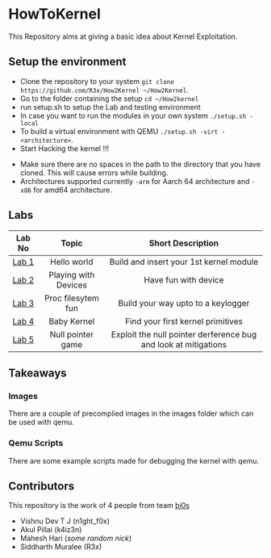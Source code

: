 # HowToKernel

This Repository aims at giving a basic idea about Kernel Exploitation.

## Setup the environment

- Clone the repository to your system `git clone https://github.com/R3x/How2Kernel ~/How2Kernel`.
- Go to the folder containing the setup `cd ~/How2kernel`
- run setup.sh to setup the Lab and testing environment
 - In case you want to run the modules in your own system `./setup.sh -local`
 - To build a virtual environment with QEMU `./setup.sh -virt -<architecture>`.
- Start Hacking the kernel !!!

* Make sure there are no spaces in the path to the directory that you have cloned. This will cause errors while building.
* Architectures supported currently `-arm` for Aarch 64 architecture and `-x86` for amd64 architecture.

 ## Labs

|Lab No|Topic|Short Description|
|:-:|:-:|:-:|
|[Lab 1](Lab1/)|Hello world|Build and insert your 1st kernel module|
|[Lab 2](Lab2/)|Playing with Devices|Have fun with device|
|[Lab 3](Lab3/)|Proc filesytem fun|Build your way upto to a keylogger|
|[Lab 4](Lab4/)|Baby Kernel|Find your first kernel primitives|
|[Lab 5](Lab5/)|Null pointer game|Exploit the null pointer derference bug and look at mitigations|

## Takeaways
 
### Images

There are a couple of precomplied images in the images folder which can be used with qemu.

### Qemu Scripts
 
There are some example scripts made for debugging the kernel with qemu.

## Contributors

This repository is the work of 4 people from team [bi0s](https://bi0s.in)

- Vishnu Dev T J (n1ght_f0x)
- Akul Pillai (k4iz3n)
- Mahesh Hari (*some random nick*)
- Siddharth Muralee (R3x)
